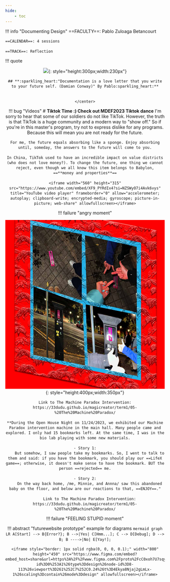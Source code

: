 ```yaml
---
hide:
    - toc
---   
```

!!! info "Documenting Design"
    ==FACULTY==: Pablo Zuloaga Betancourt
    
    ==CALENDAR==: 4 sessions

    ==TRACK==: Reflection

!!! quote
    <center>
    ![](../images/pablo.png){: style="height:300px;width:230px"}

    ## **:sparkling_heart:"Documentation is a love letter that you write to your future self. (Damian Conway)" By Pablo:sparkling_heart:**


    </center>


!!! bug "Videos"
    # **Tiktok Time :) Check out MDEF2023 Tiktok dance**
    I'm sorry to hear that some of our soldiers do not like TikTok. However, the truth is that TikTok is a huge community and a modern way to "show off." So if you're in this master's program, try not to express dislike for any programs. Because this will mean you are not ready for the future.

    For me, the future equals absorbing like a sponge. Enjoy absorbing until, someday, the answers to the future will come to you.

    In China, TikTok used to have an incredible impact on value districts (who does not love money?). To change the future, one thing we cannot reject, even though we all know this item belongs to Babylon, ==**money and properties**==
    
    <iframe width="560" height="315" src="https://www.youtube.com/embed/XF9_PYRdIx4?si=NZSWyO7i4Avk6vys" title="YouTube video player" frameborder="0" allow="accelerometer; autoplay; clipboard-write; encrypted-media; gyroscope; picture-in-picture; web-share" allowfullscreen></iframe>


!!! failure "angry moment"
    <center>
    ![](../images/leftbookmark.jpg){: style="height:400px;width:350px"}
    </center>

    Link to The Machine Paradox Intervention: https://33dudu.github.io/magicreator/term1/05-%20The%20Machine%20Paradox/
    
    **During the Open House Night on 11/24/2023, we exhibited our Machine Paradox intervention machine in the main hall. Many people came and explored. I only had 15 bookmarks left. At the same time, I was in the bio lab playing with some new materials.

    - Story 1:
        But somehow, I saw people take my bookmarks. So, I went to talk to them and said: if you have the bookmark, you should play our ==LifeX game==; otherwise, it doesn't make sense to have the bookmark. BUT the person ==rejected== me.

    - Story 2:
        On the way back home, /me, Minnie, and Annna/ saw this abandoned baby on the floor, and below are our reactions to that, ==ENJOY==."

        Link to The Machine Paradox Intervention: https://33dudu.github.io/magicreator/term1/05-%20The%20Machine%20Paradox/
        

!!! failure "FEELING STUPID moment"


!!! abstract "futurewebsite prototype"
    example for diagrams
    ``` mermaid
    graph LR
    A[Start] --> B{Error?};
    B -->|Yes| C[Hmm...];
    C --> D[Debug];
    D --> B;
    B ---->|No| E[Yay!];
    ```

    <iframe style="border: 1px solid rgba(0, 0, 0, 0.1);" width="800" height="450" src="https://www.figma.com/embed?embed_host=share&url=https%3A%2F%2Fwww.figma.com%2Fproto%2FcC0xoh7U7sqyXNxWp6oX6E%2FMAGICREATOR%3Fpage-id%3D0%253A1%26type%3Ddesign%26node-id%3D8-113%26viewport%3D261%252C7%252C0.24%26t%3D4Ekya8Njaj2gLmLx-1%26scaling%3Dcontain%26mode%3Ddesign" allowfullscreen></iframe>